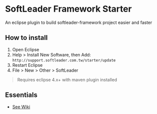 # SoftLeader Framework Starter

An eclipse plugin to build softleader-framework project easier and faster

## How to install

1. Open Eclipse
2. Help > Install New Software, then Add: `http://support.softleader.com.tw/starter/update`
3. Restart Eclipse
4. File > New > Other > SoftLeader

> Requires eclipse 4.x+ with maven plugin installed

## Essentials
- [See Wiki](https://github.com/softleader/softleader-framework-starter/wiki)
